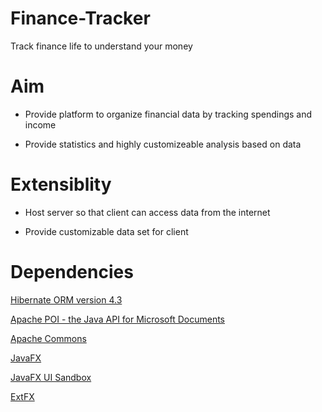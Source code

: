 Finance-Tracker
===============

Track finance life to understand your money

Aim
==============
* Provide platform to organize financial data by tracking spendings and income

* Provide statistics and highly customizeable analysis based on data

Extensiblity
==============
* Host server so that client can access data from the internet

* Provide customizable data set for client

Dependencies
==============
[Hibernate ORM version 4.3](http://www.hibernate.org/orm/)

[Apache POI - the Java API for Microsoft Documents](http://www.poi.apache.org)

[Apache Commons](http://commons.apache.org/)

[JavaFX](http://www.oracle.com/technetwork/java/javase/overview/javafx-overview-2158620.html)

[JavaFX UI Sandbox](http://github.com/marcojakob/javafx-ui-sandbox)

[ExtFX](https://bitbucket.org/sco0ter/extfx)
